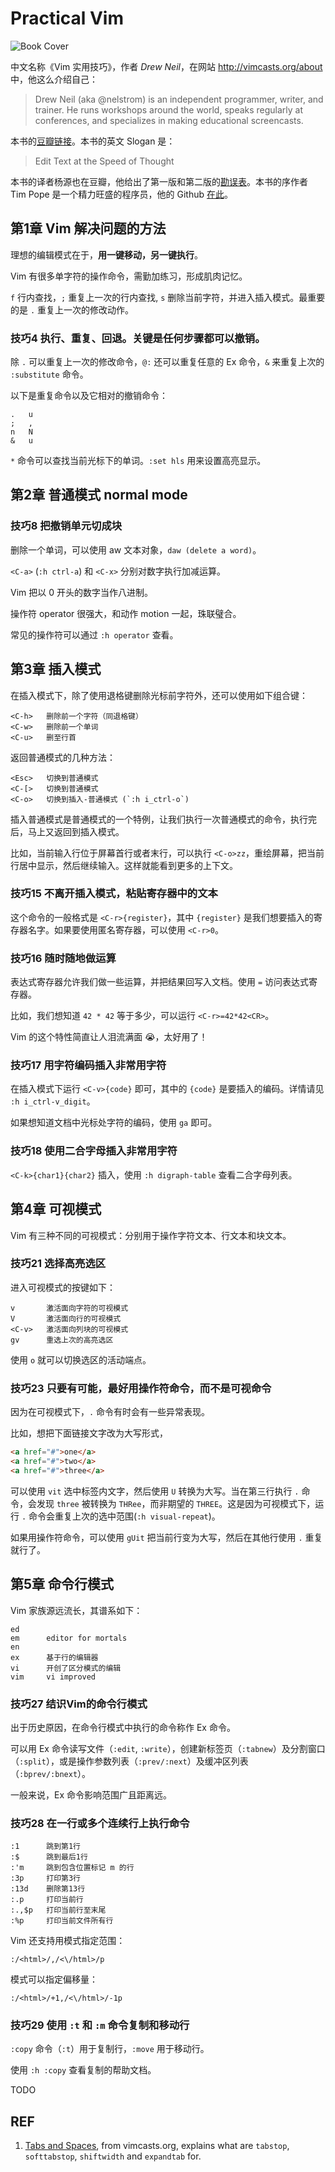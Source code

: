 # Practical Vim 

![Book Cover][1]

中文名称《Vim 实用技巧》，作者 *Drew Neil*，在网站 http://vimcasts.org/about 中，他这么介绍自己：

> Drew Neil (aka @nelstrom) is an independent programmer, writer, and trainer. He runs workshops around the world, speaks regularly at conferences, and specializes in making educational screencasts.

本书的[豆瓣链接][2]。本书的英文 Slogan 是：

> Edit Text at the Speed of Thought

本书的译者杨源也在豆瓣，他给出了第一版和第二版的[勘误表][3]。本书的序作者 Tim Pope 是一个精力旺盛的程序员，他的 Github [在此][4]。

## 第1章 Vim 解决问题的方法

理想的编辑模式在于，**用一键移动，另一键执行**。

Vim 有很多单字符的操作命令，需勤加练习，形成肌肉记忆。

`f` 行内查找，`;` 重复上一次的行内查找, `s` 删除当前字符，并进入插入模式。最重要的是 `.` 重复上一次的修改动作。

### 技巧4 执行、重复、回退。关键是任何步骤都可以撤销。

除 `.` 可以重复上一次的修改命令，`@:` 还可以重复任意的 Ex 命令，`&` 来重复上次的 `:substitute` 命令。

以下是重复命令以及它相对的撤销命令：

```
.   u
;   ,
n   N
&   u
```

`*` 命令可以查找当前光标下的单词。`:set hls` 用来设置高亮显示。

## 第2章 普通模式 normal mode

### 技巧8 把撤销单元切成块

删除一个单词，可以使用 aw 文本对象，`daw (delete a word)`。

`<C-a>` (`:h ctrl-a`) 和 `<C-x>` 分别对数字执行加减运算。

Vim 把以 0 开头的数字当作八进制。

操作符 operator 很强大，和动作 motion 一起，珠联璧合。

常见的操作符可以通过 `:h operator` 查看。

## 第3章 插入模式

在插入模式下，除了使用退格键删除光标前字符外，还可以使用如下组合键：

```
<C-h>   删除前一个字符（同退格键）
<C-w>   删除前一个单词
<C-u>   删至行首
```

返回普通模式的几种方法：

```
<Esc>   切换到普通模式
<C-[>   切换到普通模式
<C-o>   切换到插入-普通模式 (`:h i_ctrl-o`)
```

插入普通模式是普通模式的一个特例，让我们执行一次普通模式的命令，执行完后，马上又返回到插入模式。

比如，当前输入行位于屏幕首行或者末行，可以执行 `<C-o>zz`，重绘屏幕，把当前行居中显示，然后继续输入。这样就能看到更多的上下文。

### 技巧15 不离开插入模式，粘贴寄存器中的文本

这个命令的一般格式是 `<C-r>{register}`，其中 `{register}` 是我们想要插入的寄存器名字。如果要使用匿名寄存器，可以使用 `<C-r>0`。

### 技巧16 随时随地做运算

表达式寄存器允许我们做一些运算，并把结果回写入文档。使用 `=` 访问表达式寄存器。

比如，我们想知道 `42 * 42` 等于多少，可以运行 `<C-r>=42*42<CR>`。

Vim 的这个特性简直让人泪流满面 😭，太好用了！

### 技巧17 用字符编码插入非常用字符

在插入模式下运行 `<C-v>{code}` 即可，其中的 `{code}` 是要插入的编码。详情请见 `:h i_ctrl-v_digit`。

如果想知道文档中光标处字符的编码，使用 `ga` 即可。

### 技巧18 使用二合字母插入非常用字符

`<C-k>{char1}{char2}` 插入，使用 `:h digraph-table` 查看二合字母列表。

## 第4章 可视模式

Vim 有三种不同的可视模式：分别用于操作字符文本、行文本和块文本。

### 技巧21 选择高亮选区

进入可视模式的按键如下：

```
v       激活面向字符的可视模式
V       激活面向行的可视模式
<C-v>   激活面向列块的可视模式
gv      重选上次的高亮选区
```

使用 `o` 就可以切换选区的活动端点。

### 技巧23 只要有可能，最好用操作符命令，而不是可视命令

因为在可视模式下，`.` 命令有时会有一些异常表现。

比如，想把下面链接文字改为大写形式，

```html
<a href="#">one</a>
<a href="#">two</a>
<a href="#">three</a>
```

可以使用 `vit` 选中标签内文字，然后使用 `U` 转换为大写。当在第三行执行 `.` 命令，会发现 `three` 被转换为 `THRee`，而非期望的 `THREE`。这是因为可视模式下，运行 `.` 命令会重复上次的选中范围(`:h visual-repeat`)。

如果用操作符命令，可以使用 `gUit` 把当前行变为大写，然后在其他行使用 `.` 重复就行了。

## 第5章 命令行模式

Vim 家族源远流长，其谱系如下：

```
ed
em      editor for mortals
en
ex      基于行的编辑器
vi      开创了区分模式的编辑
vim     vi improved
```

### 技巧27 结识Vim的命令行模式

出于历史原因，在命令行模式中执行的命令称作 Ex 命令。

可以用 Ex 命令读写文件（`:edit`, `:write`），创建新标签页（`:tabnew`）及分割窗口（`:split`），或是操作参数列表（`:prev/:next`）及缓冲区列表（`:bprev/:bnext`）。

一般来说，Ex 命令影响范围广且距离远。

### 技巧28 在一行或多个连续行上执行命令

```
:1      跳到第1行
:$      跳到最后1行
:'m     跳到包含位置标记 m 的行
:3p     打印第3行
:13d    删除第13行
:.p     打印当前行
:.,$p   打印当前行至末尾
:%p     打印当前文件所有行
```

Vim 还支持用模式指定范围：

```
:/<html>/,/<\/html>/p
```

模式可以指定偏移量：

```
:/<html>/+1,/<\/html>/-1p
```

### 技巧29 使用 `:t` 和 `:m` 命令复制和移动行

`:copy` 命令（`:t`）用于复制行，`:move` 用于移动行。

使用 `:h :copy` 查看复制的帮助文档。

TODO

## REF

1. [Tabs and Spaces][5], from vimcasts.org, explains what are `tabstop`, `softtabstop`, `shiftwidth` and `expandtab` for.

[1]: https://images-cn.ssl-images-amazon.com/images/I/41KDzTdYJWL.jpg
[2]: https://book.douban.com/subject/25869486/
[3]: https://book.douban.com/review/6725047/ "errata"
[4]: https://github.com/tpope "Tim Pope's Github"
[5]: http://vimcasts.org/transcripts/2/en/
[6]: http://vimcasts.org/episodes/tabs-and-spaces/
